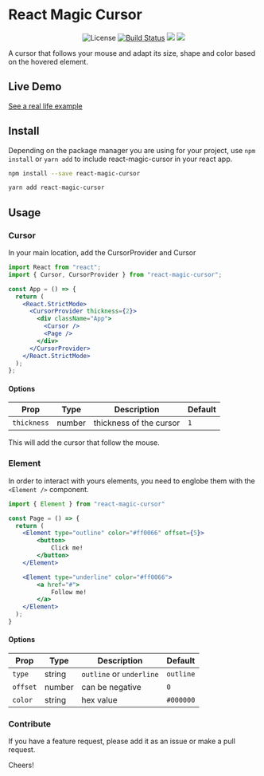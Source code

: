 # React Magic Cursor

<p align="center">
<img src="https://img.shields.io/badge/license-MIT-green" alt="License" />
<a href="https://www.npmjs.com/package/react-magic-cursor">
<img src="https://img.shields.io/npm/v/react-magic-cursor.svg" alt="Build Status" /></a>
<a href="https://github.com/prettier/prettier">
<img src="https://img.shields.io/codecov/c/github/nicodos/react-magic-cursor" /></a>
<a href="https://github.com/prettier/prettier">
<img src="https://img.shields.io/badge/styled_with-prettier-ff69b4.svg" /></a>
</p>

A cursor that follows your mouse and adapt its size, shape and color based on the hovered element.

## Live Demo

[See a real life example](https://sweetpotato.fr/)

## Install

Depending on the package manager you are using for your project, use `npm install` or `yarn add` to include react-magic-cursor in your react app.

```bash
npm install --save react-magic-cursor
```

```bash
yarn add react-magic-cursor
```

## Usage

### Cursor

In your main location, add the CursorProvider and Cursor

```jsx
import React from "react";
import { Cursor, CursorProvider } from "react-magic-cursor";

const App = () => {
  return (
    <React.StrictMode>
      <CursorProvider thickness={2}>
        <div className="App">
          <Cursor />
          <Page />
        </div>
      </CursorProvider>
    </React.StrictMode>
  );
};
```

#### Options

| Prop        | Type   | Description             | Default |
| ----------- | ------ | ----------------------- | ------- |
| `thickness` | number | thickness of the cursor | `1`     |

This will add the cursor that follow the mouse.

### Element

In order to interact with yours elements, you need to englobe them with the `<Element />` component.

```jsx
import { Element } from "react-magic-cursor"

const Page = () => {
  return (
    <Element type="outline" color="#ff0066" offset={5}>
        <button>
            Click me!
        </button>
    </Element>

    <Element type="underline" color="#ff0066">
        <a href="#">
            Follow me!
        </a>
    </Element>
  );
}
```

#### Options

| Prop     | Type   | Description              | Default   |
| -------- | ------ | ------------------------ | --------- |
| `type`   | string | `outline` or `underline` | `outline` |
| `offset` | number | can be negative          | `0`       |
| `color`  | string | hex value                | `#000000` |

### Contribute

If you have a feature request, please add it as an issue or make a pull request.

Cheers!
